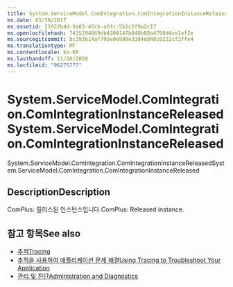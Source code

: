 ```yaml
---
title: System.ServiceModel.ComIntegration.ComIntegrationInstanceReleased
ms.date: 03/30/2017
ms.assetid: 21922b4d-9a83-45cb-a6fc-5b1c2f9a2c17
ms.openlocfilehash: 7435294869db4304147b040b80a4798d4ce2ef2e
ms.sourcegitcommit: bc293b14af795e0e999e3304dd40c0222cf2ffe4
ms.translationtype: MT
ms.contentlocale: ko-KR
ms.lasthandoff: 11/26/2020
ms.locfileid: "96275777"
---
```

# <a name="systemservicemodelcomintegrationcomintegrationinstancereleased"></a><span data-ttu-id="a37c2-102">System.ServiceModel.ComIntegration.ComIntegrationInstanceReleased</span><span class="sxs-lookup"><span data-stu-id="a37c2-102">System.ServiceModel.ComIntegration.ComIntegrationInstanceReleased</span></span>

<span data-ttu-id="a37c2-103">System.ServiceModel.ComIntegration.ComIntegrationInstanceReleased</span><span class="sxs-lookup"><span data-stu-id="a37c2-103">System.ServiceModel.ComIntegration.ComIntegrationInstanceReleased</span></span>  
  
## <a name="description"></a><span data-ttu-id="a37c2-104">Description</span><span class="sxs-lookup"><span data-stu-id="a37c2-104">Description</span></span>  

 <span data-ttu-id="a37c2-105">ComPlus: 릴리스된 인스턴스입니다.</span><span class="sxs-lookup"><span data-stu-id="a37c2-105">ComPlus: Released instance.</span></span>  
  
## <a name="see-also"></a><span data-ttu-id="a37c2-106">참고 항목</span><span class="sxs-lookup"><span data-stu-id="a37c2-106">See also</span></span>

- [<span data-ttu-id="a37c2-107">추적</span><span class="sxs-lookup"><span data-stu-id="a37c2-107">Tracing</span></span>](index.md)
- [<span data-ttu-id="a37c2-108">추적을 사용하여 애플리케이션 문제 해결</span><span class="sxs-lookup"><span data-stu-id="a37c2-108">Using Tracing to Troubleshoot Your Application</span></span>](using-tracing-to-troubleshoot-your-application.md)
- [<span data-ttu-id="a37c2-109">관리 및 진단</span><span class="sxs-lookup"><span data-stu-id="a37c2-109">Administration and Diagnostics</span></span>](../index.md)
